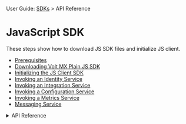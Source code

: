 
User Guide: [SDKs](../Foundry_SDKs.md) > API Reference

# JavaScript SDK

These steps show how to download JS SDK files and initialize JS client.

- [Prerequisites](Prerequisites_JS.md)
- [Downloading Volt MX Plain JS SDK](Download_VoltMX_Plain_SDK_Files_JS.md)
- [Initializing the JS Client SDK](Initializing_Client_SDK_JS.md)
- [Invoking an Identity Service](Invoking_Identity_Service_JS.md)
- [Invoking an Integration Service](Invoking_Integration_Service_JS.md)
- [Invoking a Configuration Service](Invoking_Configuration_Service_JS.md)
- [Invoking a Metrics Service](Invoking_Metrics_Object_JS.md)
- [Messaging Service](MessagingService_JS.md)

<!-- <details close markdown="block"><summary>API Reference</summary>

    To view the API Reference for Plain JS, click [VoltMX JS docset](http://docs.voltmx.com/8_x_PDFs/voltmxfoundry/voltmx_docsets/js/voltmx-sdk.doc/index.html).
</details> -->

<details close markdown="block"><summary>API Reference</summary>To view the API Reference for Plain JS, click <a href="https://opensource.hcltechsw.com/volt-mx-docs/95/docs/documentation/javascript_docs_apis/jsdocs/index.html">VoltMX JS docset</a>.
</details>
